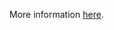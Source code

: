 More information [here](https://docs.prismacloud.io/en/enterprise-edition/policy-reference/google-cloud-policies/google-cloud-networking-policies/bc-gcp-networking-9).
